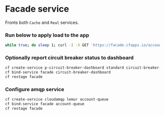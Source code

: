 # Facade service

Fronts both `Cache` and `Real` services.

### Run below to apply load to the app
```bash
while true; do sleep 1; curl -I -X GET 'https://facade.cfapps.io/accounts?cif=xyz2';done
```

### Optionally report circuit breaker status to dashboard

```bash
cf create-service p-circuit-breaker-dashboard standard circuit-breaker-dashboard
cf bind-service facade circuit-breaker-dashboard
cf restage facade
```

### Configure amqp service
```bash
cf create-service cloudamqp lemur account-queue
cf bind-service facade account-queue
cf restage facade
```